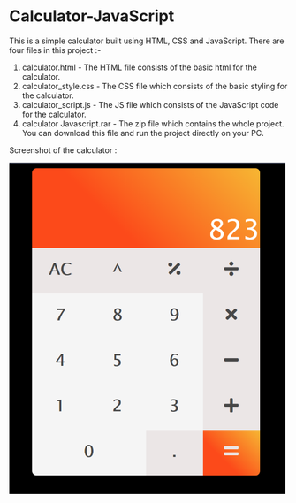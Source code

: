# Calculator-JavaScript
This is a simple calculator built using HTML, CSS and JavaScript. There are four files in this project :-
1. calculator.html - The HTML file consists of the basic html for the calculator.
2. calculator_style.css - The CSS file which consists of the basic styling for the calculator.
3. calculator_script.js - The JS file which consists of the JavaScript code for the calculator.
4. calculator Javascript.rar - The zip file which contains the whole project. You can download this file and run the project directly on your PC.

Screenshot of the calculator : 

<img src="https://raw.githubusercontent.com/rajarshisg/Calculator-JavaScript/master/Calculator%20JavaScript/Screenshots/Capture.PNG" width="500px" height="600px">
